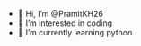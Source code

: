 - 👋 Hi, I’m @PramitKH26
- 👀 I’m interested in coding
- 🌱 I’m currently learning python

<!---
PramitKH26/PramitKH26 is a ✨ special ✨ repository because its `README.md` (this file) appears on your GitHub profile.
You can click the Preview link to take a look at your changes.
--->
